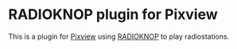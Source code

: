 # RADIOKNOP plugin for Pixview

This is a plugin for [Pixview](https://www.pixview.nl) using [RADIOKNOP](https://www.radioknop.nl) to play radiostations.
